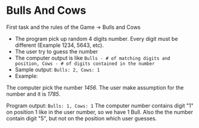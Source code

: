 # Bulls And Cows

First task and the rules of the Game -> Bulls and Cows
- The program pick up random 4 digits number. Every digit must be different (Example 1234, 5643, etc).
- The user try to guess the number
- The computer output is like <code>Bulls - # of matching digits and position, Cows - # of digits contained in the number </code>
- Sample output: <code>Bulls: 2, Cows: 1</code>
- Example: 

The computer pick the number *1456*. The user make assumption for the number and it is *1785*.

Program output: <code>Bulls: 1, Cows: 1</code> The computer number contains digit "1" on position 1 like in the user number, so we have 1 Bull. Also the the number contain digit "5", but not on the position which user guesses.  
